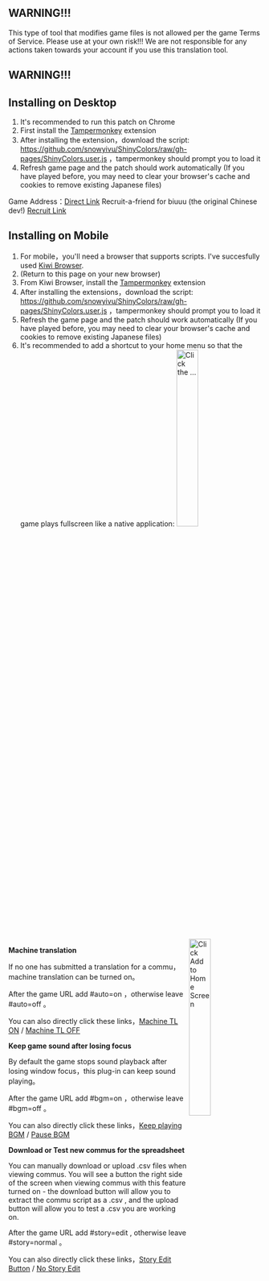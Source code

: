 ## WARNING!!!
This type of tool that modifies game files is not allowed per the game Terms of Service.  Please use at your own risk!!!  We are not responsible for any actions taken towards your account if you use this translation tool.
## WARNING!!!

## Installing on Desktop
1. It's recommended to run this patch on Chrome
2. First install the [Tampermonkey](https://tampermonkey.net/) extension
3. After installing the extension，download the script: https://github.com/snowyivu/ShinyColors/raw/gh-pages/ShinyColors.user.js ，tampermonkey should prompt you to load it
4. Refresh game page and the patch should work automatically
(If you have played before, you may need to clear your browser's cache and cookies to remove existing Japanese files)

Game Address：[Direct Link](https://shinycolors.enza.fun/home) Recruit-a-friend for biuuu (the original Chinese dev!) [Recruit Link](https://go.enza.fun/YLZXbw)

## Installing on Mobile
1. For mobile，you'll need a browser that supports scripts.  I've succesfully used [Kiwi Browser](https://play.google.com/store/apps/details?id=com.kiwibrowser.browser&hl=en_US).
2. (Return to this page on your new browser)
3. From Kiwi Browser, install the [Tampermonkey](https://tampermonkey.net/) extension
4. After installing the extensions，download the script: https://github.com/snowyivu/ShinyColors/raw/gh-pages/ShinyColors.user.js ，tampermonkey should prompt you to load it
5. Refresh the game page and the patch should work automatically
(If you have played before, you may need to clear your browser's cache and cookies to remove existing Japanese files)
6. It's recommended to add a shortcut to your home menu so that the game plays fullscreen like a native application:
<img src="https://github.com/snowyivu/ShinyColors/blob/master/data/image/MobileInstallTutorial1.jpg" alt="Click the ..." width="30%"><img src="https://github.com/snowyivu/ShinyColors/blob/master/data/image/MobileInstallTutorial2.jpg" alt="Click Add to Home Screen" width="30%" align="right">

**Machine translation**

If no one has submitted a translation for a commu，machine translation can be turned on。

After the game URL add #auto=on ，otherwise leave #auto=off 。

You can also directly click these links，[Machine TL ON](https://shinycolors.enza.fun/home#auto=on)  /  [Machine TL OFF](https://shinycolors.enza.fun/home#auto=off)

**Keep game sound after losing focus**

By default the game stops sound playback after losing window focus，this plug-in can keep sound playing。

After the game URL add #bgm=on ，otherwise leave #bgm=off 。

You can also directly click these links，[Keep playing BGM](https://shinycolors.enza.fun/home#bgm=on)  /  [Pause BGM](https://shinycolors.enza.fun/home#bgm=off)

**Download or Test new commus for the spreadsheet**

You can manually download or upload .csv files when viewing commus.  You will see a button the right side of the screen when viewing commus with this feature turned on - the download button will allow you to extract the commu script as a .csv , and the upload button will allow you to test a .csv you are working on.

After the game URL add #story=edit , otherwise leave #story=normal 。

You can also directly click these links，[Story Edit Button](https://shinycolors.enza.fun/home#story=edit)  /  [No Story Edit](https://shinycolors.enza.fun/home#story=normal)
